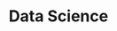 ---
layout: grid
title: Data Science
slug: DataScience
description: >
    Posts in Data Science category
permalink: DataScience
---